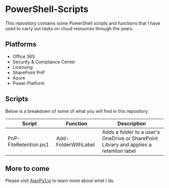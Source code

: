 # PowerShell-Scripts

This repository contains some PowerShell scripts and functions that I have used to carry out tasks on cloud resources through the years. 

## Platforms

- Office 365
- Security & Compliance Center
- Licensing
- SharePoint PnP
- Azure
- Power Platform

## Scripts

Below is a breakdown of some of what you will find in this repository.

|Script|Function|Description|
|---|---|---|
|PnP-FileRetention.ps1|Add-FolderWithLabel|Adds a folder to a user's OneDrive or SharePoint Library and applies a retention label|

## More to come

Please visit [AlanPs1.io](AlanPs1.io) to learn more about what I do.